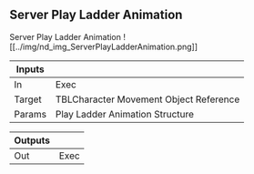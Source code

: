 ## Server Play Ladder Animation
Server Play Ladder Animation
![[../img/nd_img_ServerPlayLadderAnimation.png]]

|Inputs||
|--|--|
| In | Exec |
| Target | TBLCharacter Movement Object Reference |
| Params | Play Ladder Animation Structure |

|Outputs||
|--|--|
| Out | Exec |
